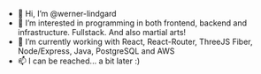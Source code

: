 - 👋 Hi, I’m @werner-lindgard
- 👀 I’m interested in programming in both frontend, backend and infrastructure. Fullstack. And also martial arts!
- 🌱 I’m currently working with React, React-Router, ThreeJS Fiber, Node/Express, Java, PostgreSQL and AWS
- 📫 I can be reached... a bit later :)

<!---
werner-lindgard/werner-lindgard is a ✨ special ✨ repository because its `README.md` (this file) appears on your GitHub profile.
You can click the Preview link to take a look at your changes.
--->

